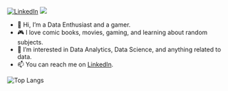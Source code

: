 [![LinkedIn](https://img.shields.io/badge/LinkedIn-connect-blue.svg?logo=linkedin&logoColor=white)](https://www.linkedin.com/in/mishalsalim/) ![](https://visitor-badge.laobi.icu/badge?page_id=thebadcoder96.thebadcoder96) 

- 👋 Hi, I’m a Data Enthusiast and a gamer.
- 🎮 I love comic books, movies, gaming, and learning about random subjects.
- 🌱 I’m interested in Data Analytics, Data Science, and anything related to data.
- 📫 You can reach me on [LinkedIn](https://www.linkedin.com/in/mishalsalim/).


![Top Langs](https://github-readme-stats.vercel.app/api/top-langs/?username=thebadcoder96&theme=tokyonight)

<!-- [![Facebook](https://img.shields.io/badge/Facebook-add-blue.svg?logo=facebook&logoColor=white)](https://www.facebook.com/name) 
[![Quora](https://img.shields.io/badge/Quora-ask-red.svg?logo=quora)](https://www.quora.com/profile/name) 
[![Instagram](https://img.shields.io/badge/Instagram-follow-purple.svg?logo=instagram&logoColor=white)](https://www.instagram.com/name) 
[![Snapchat](https://img.shields.io/badge/Snapchat-add-yellow.svg?logo=snapchat&logoColor=white)](https://www.snapchat.com/add/name) 
[![Medium](https://img.shields.io/badge/Medium-follow-black.svg?logo=medium&logoColor=white)](https://medium.com/@name) 
[![LinkedIn](https://img.shields.io/badge/LinkedIn-connect-blue.svg?logo=linkedin&logoColor=white)](https://www.linkedin.com/in/mishalsalim/) 
 -->

<!---
thebadcoder96/thebadcoder96 is a ✨ special ✨ repository because its `README.md` (this file) appears on your GitHub profile.
You can click the Preview link to take a look at your changes.
--->
